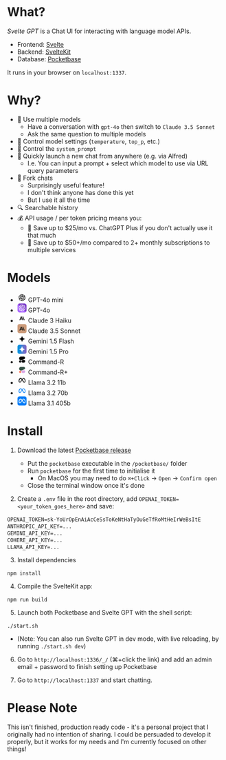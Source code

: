 # What?

*Svelte GPT* is a Chat UI for interacting with language model APIs.

- Frontend: [Svelte](https://svelte.dev/)
- Backend: [SvelteKit](https://kit.svelte.dev/)
- Database: [Pocketbase](https://pocketbase.io/)

It runs in your browser on `localhost:1337`.



# Why?

- 🤖 Use multiple models
    - Have a conversation with `gpt-4o` then switch to `Claude 3.5 Sonnet`
    - Ask the same question to multiple models
- 🔧 Control model settings (`temperature`, `top_p`, etc.)
- 📝 Control the `system_prompt`
- 🚀 Quickly launch a new chat from anywhere (e.g. via Alfred)
    - I.e. You can input a prompt + select which model to use via URL query parameters
- 📐 Fork chats
    - Surprisingly useful feature!
    - I don't think anyone has done this yet
    - But I use it all the time
- 🔍 Searchable history
- 💰 API usage / per token pricing means you:
    - 🤝 Save up to $25/mo vs. ChatGPT Plus if you don't actually use it that much
    - 🤝 Save up to $50+/mo compared to 2+ monthly subscriptions to multiple services



# Models

- <img alt='GPT-4o mini' src='./static/img/icons/models/gpt-4o-mini.png' width='21' height='21'> GPT-4o mini
- <img alt='GPT-4o' src='./static/img/icons/models/gpt-4o.png' width='21' height='21'> GPT-4o
- <img alt='Claude Haiku' src='./static/img/icons/models/claude-3-haiku.png' width='21' height='21'> Claude 3 Haiku
- <img alt='Claude Sonnet' src='./static/img/icons/models/claude-3-sonnet.png' width='21' height='21'> Claude 3.5 Sonnet
- <img alt='Gemini Flash' src='./static/img/icons/models/gemini-flash.png' width='21' height='21'> Gemini 1.5 Flash
- <img alt='Gemini Pro' src='./static/img/icons/models/gemini-pro.png' width='21' height='21'> Gemini 1.5 Pro
- <img alt='Command-R' src='./static/img/icons/models/command-r.png' width='21' height='21'> Command-R
- <img alt='Command-R+' src='./static/img/icons/models/command-r-plus.png' width='21' height='21'> Command-R+
- <img alt='Llama 3.2 11b' src='./static/img/icons/models/llama-3-light.png' width='21' height='21'> Llama 3.2 11b
- <img alt='Llama 3.2 70b' src='./static/img/icons/models/llama-3-medium.png' width='21' height='21'> Llama 3.2 70b
- <img alt='Llama 3.1 405b' src='./static/img/icons/models/llama-3-heavy.png' width='21' height='21'> Llama 3.1 405b



# Install

1. Download the latest [Pocketbase release](https://pocketbase.io/docs/)
    - Put the `pocketbase` executable in the `/pocketbase/` folder
    - Run `pocketbase` for the first time to initialise it
        - On MacOS you may need to do `⌘+Click` -> `Open` -> `Confirm open`
    - Close the terminal window once it's done


2. Create a `.env` file in the root directory, add `OPENAI_TOKEN=<your_token_goes_here>` and save:
```
OPENAI_TOKEN=sk-YoUrOpEnAiAcCeSsToKeNtHaTyOuGeTfRoMtHeIrWeBsItE
ANTHROPIC_API_KEY=...
GEMINI_API_KEY=...
COHERE_API_KEY=...
LLAMA_API_KEY=...
```


3. Install dependencies
```
npm install
```


4. Compile the SvelteKit app:
```
npm run build
```


5. Launch both Pocketbase and Svelte GPT with the shell script:
```
./start.sh
```
   - (Note: You can also run Svelte GPT in dev mode, with live reloading, by running `./start.sh dev`)



6. Go to `http://localhost:1336/_/` (⌘+click the link) and add an admin email + password to finish setting up Pocketbase


7. Go to `http://localhost:1337` and start chatting.



# Please Note

This isn't finished, production ready code - it's a personal project that I originally had no intention of sharing. I could be persuaded to develop it properly, but it works for my needs and I'm currently focused on other things!
